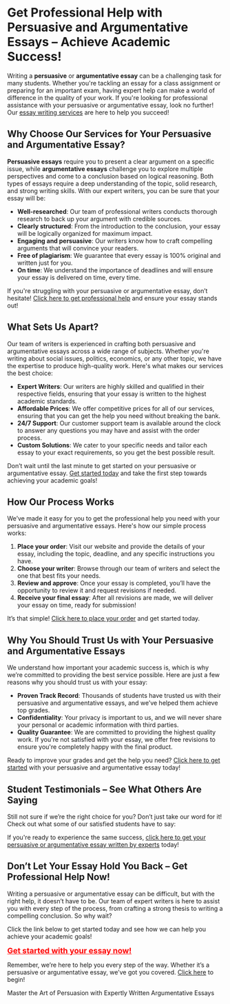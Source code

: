 <h1>Get Professional Help with Persuasive and Argumentative Essays – Achieve Academic Success!</h1>

<p>Writing a <strong>persuasive</strong> or <strong>argumentative essay</strong> can be a challenging task for many students. Whether you're tackling an essay for a class assignment or preparing for an important exam, having expert help can make a world of difference in the quality of your work. If you're looking for professional assistance with your persuasive or argumentative essay, look no further! Our <a href="https://tinyurl.com/topessay?keyword=persuasive+and+argumentative+essay">essay writing services</a> are here to help you succeed!</p>

<h2>Why Choose Our Services for Your Persuasive and Argumentative Essay?</h2>

<p><strong>Persuasive essays</strong> require you to present a clear argument on a specific issue, while <strong>argumentative essays</strong> challenge you to explore multiple perspectives and come to a conclusion based on logical reasoning. Both types of essays require a deep understanding of the topic, solid research, and strong writing skills. With our expert writers, you can be sure that your essay will be:</p>

<ul>
  <li><strong>Well-researched</strong>: Our team of professional writers conducts thorough research to back up your argument with credible sources.</li>
  <li><strong>Clearly structured</strong>: From the introduction to the conclusion, your essay will be logically organized for maximum impact.</li>
  <li><strong>Engaging and persuasive</strong>: Our writers know how to craft compelling arguments that will convince your readers.</li>
  <li><strong>Free of plagiarism</strong>: We guarantee that every essay is 100% original and written just for you.</li>
  <li><strong>On time</strong>: We understand the importance of deadlines and will ensure your essay is delivered on time, every time.</li>
</ul>

<p>If you're struggling with your persuasive or argumentative essay, don’t hesitate! <a href="https://tinyurl.com/topessay?keyword=persuasive+and+argumentative+essay">Click here to get professional help</a> and ensure your essay stands out!</p>

<h2>What Sets Us Apart?</h2>

<p>Our team of writers is experienced in crafting both persuasive and argumentative essays across a wide range of subjects. Whether you're writing about social issues, politics, economics, or any other topic, we have the expertise to produce high-quality work. Here's what makes our services the best choice:</p>

<ul>
  <li><strong>Expert Writers</strong>: Our writers are highly skilled and qualified in their respective fields, ensuring that your essay is written to the highest academic standards.</li>
  <li><strong>Affordable Prices</strong>: We offer competitive prices for all of our services, ensuring that you can get the help you need without breaking the bank.</li>
  <li><strong>24/7 Support</strong>: Our customer support team is available around the clock to answer any questions you may have and assist with the order process.</li>
  <li><strong>Custom Solutions</strong>: We cater to your specific needs and tailor each essay to your exact requirements, so you get the best possible result.</li>
</ul>

<p>Don’t wait until the last minute to get started on your persuasive or argumentative essay. <a href="https://tinyurl.com/topessay?keyword=persuasive+and+argumentative+essay">Get started today</a> and take the first step towards achieving your academic goals!</p>

<h2>How Our Process Works</h2>

<p>We’ve made it easy for you to get the professional help you need with your persuasive and argumentative essays. Here's how our simple process works:</p>

<ol>
  <li><strong>Place your order</strong>: Visit our website and provide the details of your essay, including the topic, deadline, and any specific instructions you have.</li>
  <li><strong>Choose your writer</strong>: Browse through our team of writers and select the one that best fits your needs.</li>
  <li><strong>Review and approve</strong>: Once your essay is completed, you’ll have the opportunity to review it and request revisions if needed.</li>
  <li><strong>Receive your final essay</strong>: After all revisions are made, we will deliver your essay on time, ready for submission!</li>
</ol>

<p>It’s that simple! <a href="https://tinyurl.com/topessay?keyword=persuasive+and+argumentative+essay">Click here to place your order</a> and get started today.</p>

<h2>Why You Should Trust Us with Your Persuasive and Argumentative Essays</h2>

<p>We understand how important your academic success is, which is why we’re committed to providing the best service possible. Here are just a few reasons why you should trust us with your essay:</p>

<ul>
  <li><strong>Proven Track Record</strong>: Thousands of students have trusted us with their persuasive and argumentative essays, and we’ve helped them achieve top grades.</li>
  <li><strong>Confidentiality</strong>: Your privacy is important to us, and we will never share your personal or academic information with third parties.</li>
  <li><strong>Quality Guarantee</strong>: We are committed to providing the highest quality work. If you're not satisfied with your essay, we offer free revisions to ensure you're completely happy with the final product.</li>
</ul>

<p>Ready to improve your grades and get the help you need? <a href="https://tinyurl.com/topessay?keyword=persuasive+and+argumentative+essay">Click here to get started</a> with your persuasive and argumentative essay today!</p>

<h2>Student Testimonials – See What Others Are Saying</h2>

<p>Still not sure if we’re the right choice for you? Don’t just take our word for it! Check out what some of our satisfied students have to say:</p>



<p>If you're ready to experience the same success, <a href="https://tinyurl.com/topessay?keyword=persuasive+and+argumentative+essay">click here to get your persuasive or argumentative essay written by experts</a> today!</p>

<h2>Don’t Let Your Essay Hold You Back – Get Professional Help Now!</h2>

<p>Writing a persuasive or argumentative essay can be difficult, but with the right help, it doesn’t have to be. Our team of expert writers is here to assist you with every step of the process, from crafting a strong thesis to writing a compelling conclusion. So why wait?</p>

<p>Click the link below to get started today and see how we can help you achieve your academic goals!</p>

<p><a href="https://tinyurl.com/topessay?keyword=persuasive+and+argumentative+essay" style="font-size: 18px; font-weight: bold; color: #FF0000;">Get started with your essay now!</a></p>

<p>Remember, we’re here to help you every step of the way. Whether it’s a persuasive or argumentative essay, we’ve got you covered. <a href="https://tinyurl.com/topessay?keyword=persuasive+and+argumentative+essay">Click here</a> to begin!</p>
Master the Art of Persuasion with Expertly Written Argumentative Essays

